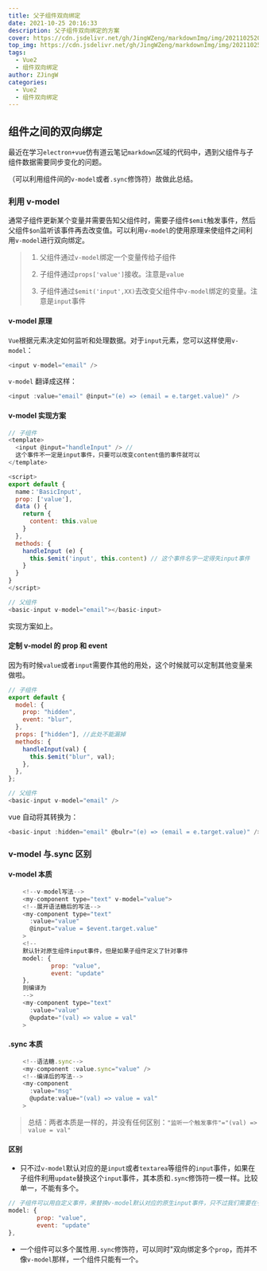 ```yaml
---
title: 父子组件双向绑定
date: 2021-10-25 20:16:33
description: 父子组件双向绑定的方案
cover: https://cdn.jsdelivr.net/gh/JingWZeng/markdownImg/img/202110252019328.jpg
top_img: https://cdn.jsdelivr.net/gh/JingWZeng/markdownImg/img/202110252019328.jpg
tags:
  - Vue2
  - 组件双向绑定
author: ZJingW
categories:
  - Vue2
  - 组件双向绑定
---
```


## 组件之间的双向绑定

最近在学习`electron+vue`仿有道云笔记`markdown`区域的代码中，遇到父组件与子组件数据需要同步变化的问题。

（可以利用组件间的`v-model`或者`.sync`修饰符）故做此总结。

### 利用 v-model

通常子组件更新某个变量并需要告知父组件时，需要子组件`$emit`触发事件，然后父组件`$on`监听该事件再去改变值。可以利用`v-model`的使用原理来使组件之间利用`v-model`进行双向绑定。

> 1.  父组件通过`v-model`绑定一个变量传给子组件
>
> 2.  子组件通过`props['value']`接收。注意是`value`
>
> 3.  子组件通过`$emit('input',XX)`去改变父组件中`v-model`绑定的变量。注意是`input`事件

#### v-model 原理

`Vue`根据元素决定如何监听和处理数据。对于`input`元素，您可以这样使用`v-model`：

```js
<input v-model="email" />
```

`v-model` 翻译成这样：

```js
<input :value="email" @input="(e) => (email = e.target.value)" />
```

#### v-model 实现方案

```js
// 子组件
<template>
  <input @input="handleInput" /> //
  这个事件不一定是input事件，只要可以改变content值的事件就可以
</template>

<script>
export default {
  name：'BasicInput',
  prop: ['value'],
  data () {
    return {
      content: this.value
    }
  },
  methods: {
    handleInput (e) {
      this.$emit('input', this.content) // 这个事件名字一定得失input事件
    }
  }
}
</script>
```

```js
// 父组件
<basic-input v-model="email"></basic-input>
```

实现方案如上。

#### 定制 v-model 的 prop 和 event

因为有时候`value`或者`input`需要作其他的用处，这个时候就可以定制其他变量来做啦。

```js
// 子组件
export default {
  model: {
    prop: "hidden",
    event: "blur",
  },
  props: ["hidden"], //此处不能漏掉
  methods: {
    handleInput(val) {
      this.$emit("blur", val);
    },
  },
};
```

```js
// 父组件
<basic-input v-model="email" />
```

vue 自动将其转换为：

```js
<basic-input :hidden="email" @bulr="(e) => (email = e.target.value)" />
```

### v-model 与.sync 区别

#### v-model 本质

```js
    <!--v-model写法-->
    <my-component type="text" v-model="value">
    <!--展开语法糖后的写法-->
    <my-component type="text"
      :value="value"
      @input="value = $event.target.value"
    >
    <!--
    默认针对原生组件input事件，但是如果子组件定义了针对事件
    model: {
            prop: "value",
            event: "update"
    },
    则编译为
    -->
    <my-component type="text"
      :value="value"
      @update="(val) => value = val"
    >
```

#### .sync 本质

```js
    <!--语法糖.sync-->
    <my-component :value.sync="value" />
    <!--编译后的写法-->
    <my-component
      :value="msg"
      @update:value="(val) => value = val"
    >
```

> 总结：两者本质是一样的，并没有任何区别：`"监听一个触发事件"="(val) => value = val"`

#### 区别

- 只不过`v-model`默认对应的是`input`或者`textarea`等组件的`input`事件，如果在子组件利用`update`替换这个`input`事件，其本质和`.sync`修饰符一模一样。比较单一，不能有多个。

```js
// 子组件可以用自定义事件，来替换v-model默认对应的原生input事件，只不过我们需要在子组件手动 $emit
model: {
        prop: "value",
        event: "update"
},
```

- 一个组件可以多个属性用`.sync`修饰符，可以同时"双向绑定多个`prop`，而并不像`v-model`那样，一个组件只能有一个。
